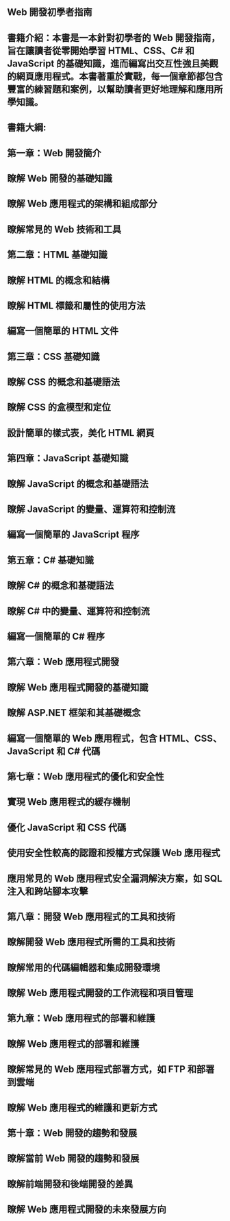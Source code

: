## Web 開發初學者指南

## 書籍介紹：本書是一本針對初學者的 Web 開發指南，旨在讓讀者從零開始學習 HTML、CSS、C# 和 JavaScript 的基礎知識，進而編寫出交互性強且美觀的網頁應用程式。本書著重於實戰，每一個章節都包含豐富的練習題和案例，以幫助讀者更好地理解和應用所學知識。

## 書籍大綱:

## 第一章：Web 開發簡介
## 瞭解 Web 開發的基礎知識
## 瞭解 Web 應用程式的架構和組成部分
## 瞭解常見的 Web 技術和工具

## 第二章：HTML 基礎知識
## 瞭解 HTML 的概念和結構
## 瞭解 HTML 標籤和屬性的使用方法
## 編寫一個簡單的 HTML 文件

## 第三章：CSS 基礎知識
## 瞭解 CSS 的概念和基礎語法
## 瞭解 CSS 的盒模型和定位
## 設計簡單的樣式表，美化 HTML 網頁

## 第四章：JavaScript 基礎知識
## 瞭解 JavaScript 的概念和基礎語法
## 瞭解 JavaScript 的變量、運算符和控制流
## 編寫一個簡單的 JavaScript 程序

## 第五章：C# 基礎知識
## 瞭解 C# 的概念和基礎語法
## 瞭解 C# 中的變量、運算符和控制流
## 編寫一個簡單的 C# 程序

## 第六章：Web 應用程式開發
## 瞭解 Web 應用程式開發的基礎知識
## 瞭解 ASP.NET 框架和其基礎概念
## 編寫一個簡單的 Web 應用程式，包含 HTML、CSS、JavaScript 和 C# 代碼

## 第七章：Web 應用程式的優化和安全性
## 實現 Web 應用程式的緩存機制
## 優化 JavaScript 和 CSS 代碼
## 使用安全性較高的認證和授權方式保護 Web 應用程式
## 應用常見的 Web 應用程式安全漏洞解決方案，如 SQL 注入和跨站腳本攻擊

## 第八章：開發 Web 應用程式的工具和技術
## 瞭解開發 Web 應用程式所需的工具和技術
## 瞭解常用的代碼編輯器和集成開發環境
## 瞭解 Web 應用程式開發的工作流程和項目管理

## 第九章：Web 應用程式的部署和維護
## 瞭解 Web 應用程式的部署和維護
## 瞭解常見的 Web 應用程式部署方式，如 FTP 和部署到雲端
## 瞭解 Web 應用程式的維護和更新方式

## 第十章：Web 開發的趨勢和發展
## 瞭解當前 Web 開發的趨勢和發展
## 瞭解前端開發和後端開發的差異
## 瞭解 Web 應用程式開發的未來發展方向
